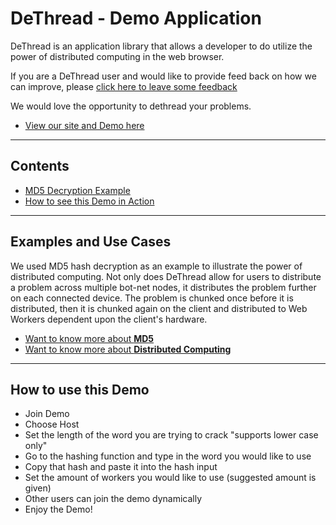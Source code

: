 # DeThread - Demo Application

DeThread is an application library that allows a developer to do utilize the power of distributed computing in the web browser. 

If you are a DeThread user and would like to provide feed back on how we can improve, please
[click here to leave some feedback](https://docs.google.com/forms/d/e/1FAIpQLSdRxi7h0A7A0YFU5Bmcj1nduDyMIPpE5H9zZzPCwHnAY7cgdQ/viewform)

We would love the opportunity to dethread your problems.

* [View our site and Demo here]()

--- 

## Contents 
* [MD5 Decryption Example](#md5)
* [How to see this Demo in Action](#demo)

---

## <a name="md5"></a> Examples and Use Cases 
We used MD5 hash decryption as an example to illustrate the power of distributed computing.  Not only does DeThread allow for users to distribute a problem across multiple bot-net nodes, it distributes the problem further on each connected device. 
The problem is chunked once before it is distributed, then it is chunked again on the client and distributed to Web Workers dependent upon the client's hardware.

* [Want to know more about **MD5**](http://searchsecurity.techtarget.com/definition/MD5)
* [Want to know more about **Distributed Computing**](https://www.techopedia.com/definition/7/distributed-computing-system)

---

## <a name="demo"></a> How to use this Demo
* Join Demo
* Choose Host
* Set the length of the word you are trying to crack "supports lower case only"
* Go to the hashing function and type in the word you would like to use
* Copy that hash and paste it into the hash input 
* Set the amount of workers you would like to use (suggested amount is given)
* Other users can join the demo dynamically 
* Enjoy the Demo!

